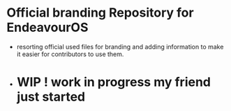 # Official branding Repository for EndeavourOS
* resorting official used files for branding and adding information to make it easier for contributors to use them.

* # WIP ! work in progress my friend just started
